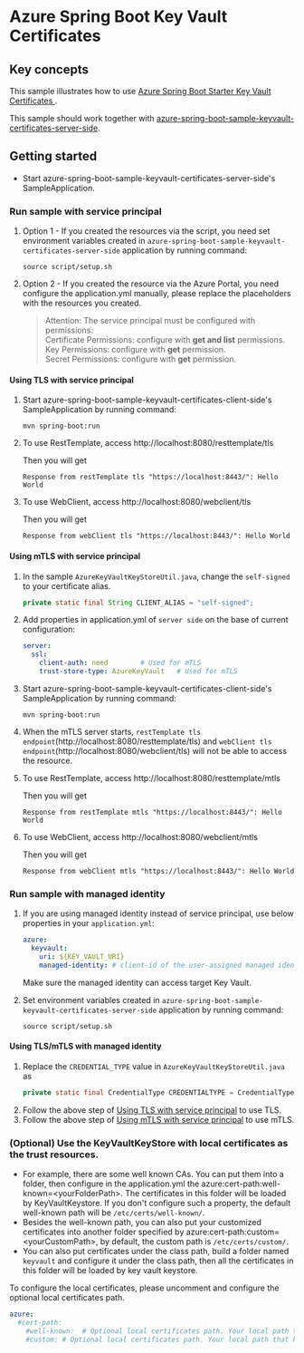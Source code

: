 # Azure Spring Boot Key Vault Certificates

## Key concepts
This sample illustrates how to use [Azure Spring Boot Starter Key Vault Certificates ][azure_spring_boot_starter_key_vault_certificates].

This sample should work together with [azure-spring-boot-sample-keyvault-certificates-server-side].

## Getting started


- Start azure-spring-boot-sample-keyvault-certificates-server-side's SampleApplication.

### Run sample with service principal
1. Option 1 - If you created the resources via the script, you need set environment variables created in `azure-spring-boot-sample-keyvault-certificates-server-side` application by running command:
   ```
   source script/setup.sh
   ```
2. Option 2 - If you created the resource via the Azure Portal, you need configure the application.yml manually, please replace the placeholders with the resources you created.
   > Attention: The service principal must be configured with permissions:   
   > Certificate Permissions: configure with **get and list** permissions.  
   > Key Permissions: configure with **get** permission.  
   > Secret Permissions: configure with **get** permission.

#### Using TLS with service principal 
1. Start azure-spring-boot-sample-keyvault-certificates-client-side's SampleApplication by running command:
   ```
   mvn spring-boot:run
   ```
1. To use RestTemplate, access http://localhost:8080/resttemplate/tls

    Then you will get
    ```text
    Response from restTemplate tls "https://localhost:8443/": Hello World
    ```
1. To use WebClient, access http://localhost:8080/webclient/tls

   Then you will get

   ```text
   Response from webClient tls "https://localhost:8443/": Hello World
   ```

#### Using mTLS with service principal 

1. In the sample `AzureKeyVaultKeyStoreUtil.java`, change the `self-signed` to your certificate alias.
    ```java
    private static final String CLIENT_ALIAS = "self-signed";
    ```
1. Add properties in application.yml of `server side` on the base of current configuration:

    ```yaml
    server:
      ssl:
        client-auth: need        # Used for mTLS
        trust-store-type: AzureKeyVault   # Used for mTLS   
    ```
1. Start azure-spring-boot-sample-keyvault-certificates-client-side's SampleApplication by running command:
   ```
   mvn spring-boot:run
   ```
1. When the mTLS server starts, `restTemplate tls endpoint`(http://localhost:8080/resttemplate/tls) and `webClient tls endpoint`(http://localhost:8080/webclient/tls) will not be able to access the resource. 
2. To use RestTemplate, access http://localhost:8080/resttemplate/mtls

    Then you will get
    ```text
    Response from restTemplate mtls "https://localhost:8443/": Hello World
    ```
1. To use WebClient, access http://localhost:8080/webclient/mtls

   Then you will get

   ```text
   Response from webClient mtls "https://localhost:8443/": Hello World
   ```


### Run sample with managed identity

1. If you are using managed identity instead of service principal, use below properties in your `application.yml`:

    ```yaml
    azure:
      keyvault:
        uri: ${KEY_VAULT_URI}
        managed-identity: # client-id of the user-assigned managed identity to use. If empty, then system-assigned managed identity will be used.
    ```
    Make sure the managed identity can access target Key Vault.
1. Set environment variables created in `azure-spring-boot-sample-keyvault-certificates-server-side` application by running command:
   ```
   source script/setup.sh
   ```

#### Using TLS/mTLS with managed identity
1. Replace the `CREDENTIAL_TYPE` value in `AzureKeyVaultKeyStoreUtil.java` as
    ```java
    private static final CredentialType CREDENTIALTYPE = CredentialType.ManagedIdentity;
    ```
1. Follow the above step of [Using TLS with service principal](#using-tls-with-service-principal) to use TLS.
1. Follow the above step of [Using mTLS with service principal](#using-mtls-with-service-principal) to use mTLS.



### (Optional) Use the KeyVaultKeyStore with local certificates as the trust resources. 
- For example, there are some well known CAs. You can put them into a folder, then configure in the application.yml the  azure:cert-path:well-known=\<yourFolderPath>. The certificates in this folder will be loaded by KeyVaultKeystore. If you don't configure such a property, the default well-known path will be `/etc/certs/well-known/`.
- Besides the well-known path, you can also put your customized certificates into another folder specified by azure:cert-path:custom=\<yourCustomPath>, by default, the custom path is `/etc/certs/custom/`.
- You can also put certificates under the class path, build a folder named `keyvault` and configure it under the class path, then all the certificates in this folder will be loaded by key vault keystore.

To configure the local certificates, please uncomment and configure the optional local certificates path.
```yaml
azure:
  #cert-path: 
    #well-known:  # Optional local certificates path. Your local path that holds the well-known certificates.
    #custom: # Optional local certificates path. Your local path that holds your customized certificates. 
```
<!-- LINKS -->

[azure_spring_boot_starter_key_vault_certificates]: https://github.com/Azure/azure-sdk-for-java/blob/azure-spring-boot_3.14.0/sdk/spring/azure-spring-boot-starter-keyvault-certificates/README.md
[steps_to_store_certificate]: https://github.com/Azure/azure-sdk-for-java/blob/azure-spring-boot_3.14.0/sdk/spring/azure-spring-boot-starter-keyvault-certificates/README.md#create-an-azure-key-vault
[azure-spring-boot-sample-keyvault-certificates-server-side]: https://github.com/Azure-Samples/azure-spring-boot-samples/blob/main/keyvault/azure-spring-boot-starter-keyvault-certificates/keyvault-certificates-server-side
